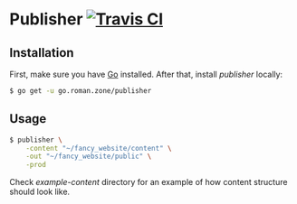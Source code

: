 # Publisher [![Travis CI](https://img.shields.io/travis/gentlecat/go-bomb.svg?style=flat-square)](https://travis-ci.org/gentlecat/publisher)

## Installation

First, make sure you have [Go](https://golang.org/doc/install) installed. After that, install *publisher* locally:

```bash
$ go get -u go.roman.zone/publisher
```

## Usage

```bash
$ publisher \
    -content "~/fancy_website/content" \
    -out "~/fancy_website/public" \
    -prod
```

Check *example-content* directory for an example of how content structure should look like.
